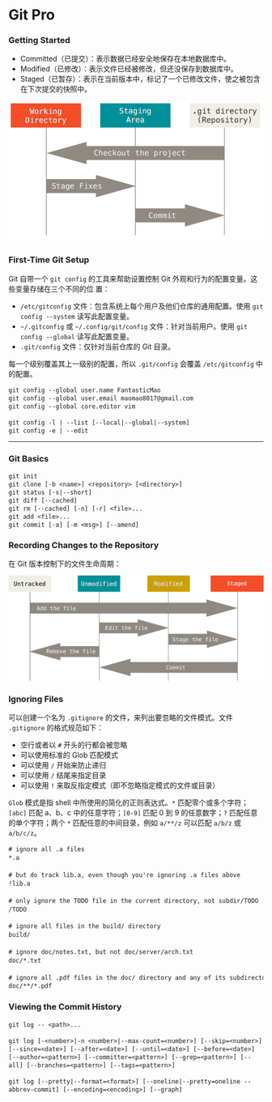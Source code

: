 # Git Pro

### Getting Started
- Committed（已提交）：表示数据已经安全地保存在本地数据库中。
- Modified（已修改）：表示文件已经被修改，但还没保存到数据库中。
- Staged（已暂存）：表示在当前版本中，标记了一个已修改文件，使之被包含在下次提交的快照中。

![images](images/git/areas.png)

### First-Time Git Setup
Git 自带一个 `git config` 的工具来帮助设置控制 Git 外观和行为的配置变量。这些变量存储在三个不同的位 置：
- `/etc/gitconfig` 文件：包含系统上每个用户及他们仓库的通用配置。使用 `git config --system` 读写此配置变量。
- `~/.gitconfig` 或 `~/.config/git/config` 文件：针对当前用户。使用 `git config --global` 读写此配置变量。
- `.git/config` 文件：仅针对当前仓库的 Git 目录。

每一个级别覆盖其上一级别的配置，所以 `.git/config` 会覆盖 `/etc/gitconfig` 中的配置。

```git
git config --global user.name FantasticMao
git config --global user.email maomao8017@gmail.com
git config --global core.editor vim

git config -l | --list [--local|--global|--system]
git config -e | --edit
```

---

### Git Basics
```git
git init
git clone [-b <name>] <repository> [<directory>]
git status [-s|--short]
git diff [--cached]
git rm [--cached] [-n] [-r] <file>...
git add <file>...
git commit [-a] [-m <msg>] [--amend]
```

### Recording Changes to the Repository
在 Git 版本控制下的文件生命周期：

![images](images/git/lifecycle.png)

### Ignoring Files
可以创建一个名为 `.gitignore` 的文件，来列出要忽略的文件模式。文件 `.gitignore` 的格式规范如下：
- 空行或者以 `#` 开头的行都会被忽略
- 可以使用标准的 Glob 匹配模式
- 可以使用 `/` 开始来防止递归
- 可以使用 `/` 结尾来指定目录
- 可以使用 `!` 来取反指定模式（即不忽略指定模式的文件或目录）

`Glob` 模式是指 shell 中所使用的简化的正则表达式。`*` 匹配零个或多个字符；`[abc]` 匹配 a、b、c 中的任意字符；`[0-9]` 匹配 0 到 9 的任意数字；`?` 匹配任意的单个字符；两个 `*` 匹配任意的中间目录，例如 `a/**/z` 可以匹配 `a/b/z` 或 `a/b/c/z`。

```txt
# ignore all .a files
*.a

# but do track lib.a, even though you're ignoring .a files above
!lib.a

# only ignore the TODO file in the current directory, not subdir/TODO
/TODO

# ignore all files in the build/ directory
build/

# ignore doc/notes.txt, but not doc/server/arch.txt
doc/*.txt

# ignore all .pdf files in the doc/ directory and any of its subdirectories
doc/**/*.pdf
```

### Viewing the Commit History
```git
git log -- <path>...

git log [-<number>|-n <number>|--max-count=<number>] [--skip=<number>] [--since=<date>] [--after=<date>] [--until=<date>] [--before=<date>] [--author=<pattern>] [--committer=<pattern>] [--grep=<pattern>] [--all] [--branches=<pattern>] [--tags=<pattern>]

git log [--pretty|--format=<format>] [--oneline|--pretty=oneline --abbrev-commit] [--encoding=<encoding>] [--graph]
```

